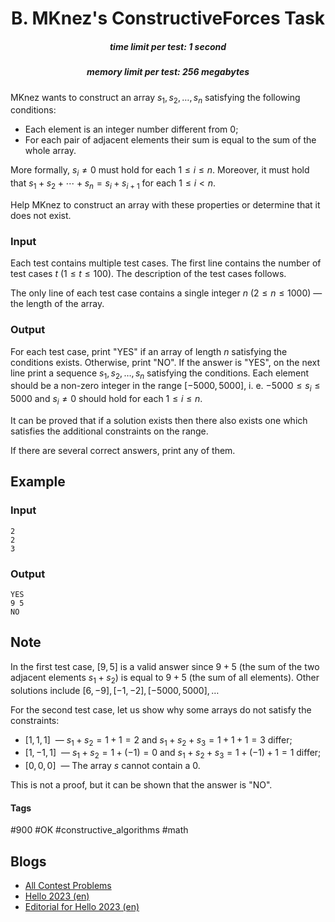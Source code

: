 <h1 style='text-align: center;'> B. MKnez's ConstructiveForces Task</h1>

<h5 style='text-align: center;'>time limit per test: 1 second</h5>
<h5 style='text-align: center;'>memory limit per test: 256 megabytes</h5>

MKnez wants to construct an array $s_1,s_2, \ldots , s_n$ satisfying the following conditions:

* Each element is an integer number different from $0$;
* For each pair of adjacent elements their sum is equal to the sum of the whole array.

More formally, $s_i \neq 0$ must hold for each $1 \leq i \leq n$. Moreover, it must hold that $s_1 + s_2 + \cdots + s_n = s_i + s_{i+1}$ for each $1 \leq i < n$.

Help MKnez to construct an array with these properties or determine that it does not exist.

### Input

Each test contains multiple test cases. The first line contains the number of test cases $t$ ($1 \leq t \leq 100$). The description of the test cases follows.

The only line of each test case contains a single integer $n$ ($2 \leq n \leq 1000$) — the length of the array.

### Output

For each test case, print "YES" if an array of length $n$ satisfying the conditions exists. Otherwise, print "NO". If the answer is "YES", on the next line print a sequence $s_1,s_2, \ldots, s_n$ satisfying the conditions. Each element should be a non-zero integer in the range $[-5000,5000]$, i. e. $-5000 \leq s_i \leq 5000$ and $s_i \neq 0$ should hold for each $1 \leq i \leq n$.

It can be proved that if a solution exists then there also exists one which satisfies the additional constraints on the range.

If there are several correct answers, print any of them. 

## Example

### Input


```text
2
2
3
```
### Output


```text
YES
9 5
NO
```
## Note

In the first test case, $[9,5]$ is a valid answer since $9+5$ (the sum of the two adjacent elements $s_1+s_2$) is equal to $9+5$ (the sum of all elements). Other solutions include $[6,-9], [-1,-2], [-5000,5000], \ldots$

For the second test case, let us show why some arrays do not satisfy the constraints:

* $[1,1,1]$  — $s_1+s_2 = 1+1 = 2$ and $s_1+s_2+s_3=1+1+1 = 3$ differ;
* $[1,-1,1]$  — $s_1+s_2=1+(-1)=0$ and $s_1+s_2+s_3=1+(-1)+1 = 1$ differ;
* $[0,0,0]$  — The array $s$ cannot contain a $0$.

This is not a proof, but it can be shown that the answer is "NO".



#### Tags 

#900 #OK #constructive_algorithms #math 

## Blogs
- [All Contest Problems](../Hello_2023.md)
- [Hello 2023 (en)](../blogs/Hello_2023_(en).md)
- [Editorial for Hello 2023 (en)](../blogs/Editorial_for_Hello_2023_(en).md)
